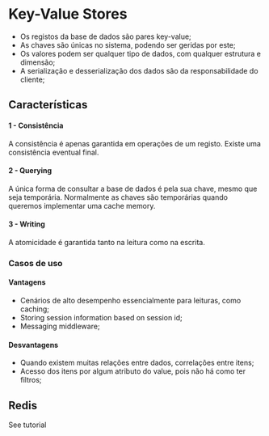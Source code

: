 # Key-Value Stores

- Os registos da base de dados são pares key-value;
- As chaves são únicas no sistema, podendo ser geridas por este;
- Os valores podem ser qualquer tipo de dados, com qualquer estrutura e dimensão;
- A serialização e desserialização dos dados são da responsabilidade do cliente;

## Características

#### 1 - Consistência

A consistência é apenas garantida em operações de um registo. Existe uma consistência eventual final.

#### 2 - Querying

A única forma de consultar a base de dados é pela sua chave, mesmo que seja temporária. Normalmente as chaves são temporárias quando queremos implementar uma cache memory.

#### 3 - Writing

A atomicidade é garantida tanto na leitura como na escrita.

### Casos de uso

#### Vantagens

- Cenários de alto desempenho essencialmente para leituras, como caching;
- Storing session information based on session id;
- Messaging middleware;

#### Desvantagens

- Quando existem muitas relações entre dados, correlações entre itens;
- Acesso dos itens por algum atributo do value, pois não há como ter filtros;

## Redis

See tutorial